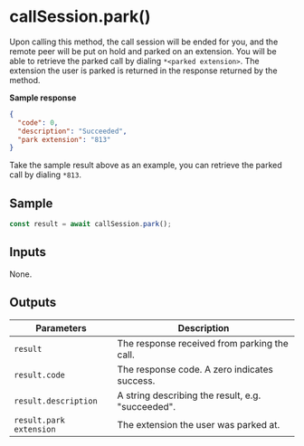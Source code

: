 # callSession.park()

Upon calling this method, the call session will be ended for you, and the remote peer will be put on hold and parked on an extension. You will be able to retrieve the parked call by dialing `*<parked extension>`. The extension the user is parked is returned in the response returned by the method. 

**Sample response**

```json
{
  "code": 0,
  "description": "Succeeded",
  "park extension": "813"
}
```

Take the sample result above as an example, you can retrieve the parked call by dialing `*813`.

## Sample

```ts
const result = await callSession.park();
```

## Inputs

None.

## Outputs

| Parameters              | Description                                       |
|-------------------------|---------------------------------------------------|
| `result`                | The response received from parking the call.      |
| `result.code`           | The response code. A zero indicates success.      |
| `result.description`    | A string describing the result, e.g. "succeeded". |
| `result.park extension` | The extension the user was parked at.             |

